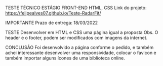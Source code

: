 TESTE TÉCNICO ESTÁGIO FRONT-END HTML, CSS
Link do projeto: https://felipealves07.github.io/Teste-RadarFit/

IMPORTANTE
Prazo de entrega: 18/03/2022

TESTE
Desenvolver em HTML e CSS uma página igual a proposta
Obs. O header e o footer, podem ser modificados com imagens da internet.

CONCLUSÃO
Foi desenvolvido a página conforme o pedido, e também achei interessante desenvolver uma responsividade,
colocar o favicon e também importar alguns ícones de uma biblioteca online.
